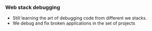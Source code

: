 ### Web stack debugging

- Still learning the art of debugging code from different we stacks.
- We debug and fix broken applications in the set of projects
